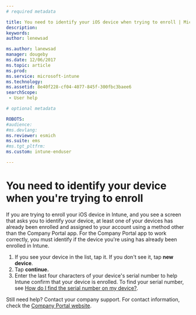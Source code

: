 ```yaml
---
# required metadata

title: You need to identify your iOS device when trying to enroll | Microsoft Docs
description:
keywords:
author: lenewsad
ms.author: lanewsad
manager: dougeby
ms.date: 12/06/2017
ms.topic: article
ms.prod:
ms.service: microsoft-intune
ms.technology:
ms.assetid: 8e40f228-cf04-4077-845f-300fbc3baee6searchScope: - User help

# optional metadata

ROBOTS:  
#audience:
#ms.devlang:
ms.reviewer: esmich
ms.suite: ems
#ms.tgt_pltfrm:
ms.custom: intune-enduser

---
```



# You need to identify your device when you're trying to enroll

If you are trying to enroll your iOS device in Intune, and you see a screen that asks you to identify your device, at least one of your devices has already been enrolled and assigned to your account using a method other than the Company Portal app. For the Company Portal app to work correctly, you must identify if the device you're using has already been enrolled in Intune.

1. If you see your device in the list, tap it. If you don't see it, tap **new device**.
2. Tap **continue.**
3. Enter the last four characters of your device's serial number to help Intune confirm that your device is enrolled. To find your serial number, see [How do I find the serial number on my device?](how-do-i-find-the-serial-number-on-my-device-ios.md).

Still need help? Contact your company support. For contact information, check the [Company Portal website](https://portal.manage.microsoft.com#HelpDeskDialog).
